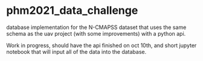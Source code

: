 # phm2021_data_challenge

database implementation for the N-CMAPSS dataset that uses the same schema as the uav project (with some improvements) with a python api. 

Work in progress, should have the api finished on oct 10th, and short jupyter notebook that will input all of the data into the database.
